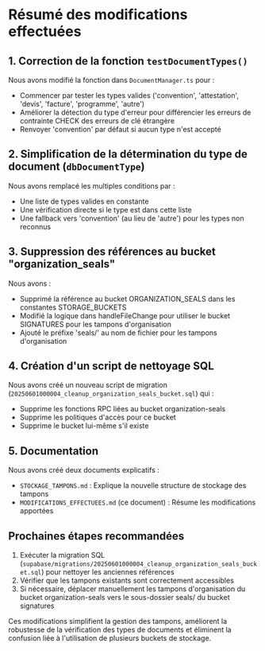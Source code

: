 # Résumé des modifications effectuées

## 1. Correction de la fonction `testDocumentTypes()`

Nous avons modifié la fonction dans `DocumentManager.ts` pour :
- Commencer par tester les types valides ('convention', 'attestation', 'devis', 'facture', 'programme', 'autre')
- Améliorer la détection du type d'erreur pour différencier les erreurs de contrainte CHECK des erreurs de clé étrangère
- Renvoyer 'convention' par défaut si aucun type n'est accepté

## 2. Simplification de la détermination du type de document (`dbDocumentType`)

Nous avons remplacé les multiples conditions par :
- Une liste de types valides en constante
- Une vérification directe si le type est dans cette liste
- Une fallback vers 'convention' (au lieu de 'autre') pour les types non reconnus

## 3. Suppression des références au bucket "organization_seals"

Nous avons :
- Supprimé la référence au bucket ORGANIZATION_SEALS dans les constantes STORAGE_BUCKETS
- Modifié la logique dans handleFileChange pour utiliser le bucket SIGNATURES pour les tampons d'organisation
- Ajouté le préfixe 'seals/' au nom de fichier pour les tampons d'organisation

## 4. Création d'un script de nettoyage SQL

Nous avons créé un nouveau script de migration (`20250601000004_cleanup_organization_seals_bucket.sql`) qui :
- Supprime les fonctions RPC liées au bucket organization-seals
- Supprime les politiques d'accès pour ce bucket
- Supprime le bucket lui-même s'il existe

## 5. Documentation

Nous avons créé deux documents explicatifs :
- `STOCKAGE_TAMPONS.md` : Explique la nouvelle structure de stockage des tampons
- `MODIFICATIONS_EFFECTUEES.md` (ce document) : Résume les modifications apportées

## Prochaines étapes recommandées

1. Exécuter la migration SQL (`supabase/migrations/20250601000004_cleanup_organization_seals_bucket.sql`) pour nettoyer les anciennes références
2. Vérifier que les tampons existants sont correctement accessibles
3. Si nécessaire, déplacer manuellement les tampons d'organisation du bucket organization-seals vers le sous-dossier seals/ du bucket signatures

Ces modifications simplifient la gestion des tampons, améliorent la robustesse de la vérification des types de documents et éliminent la confusion liée à l'utilisation de plusieurs buckets de stockage. 